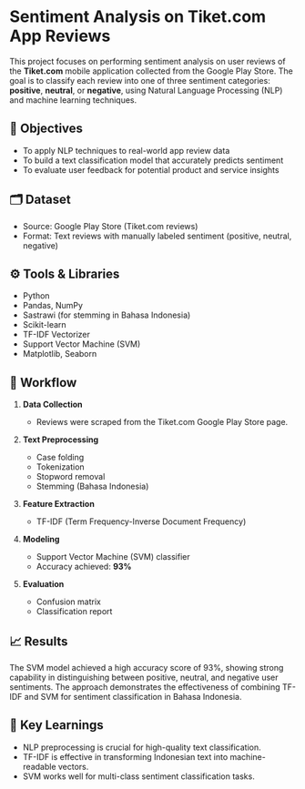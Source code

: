 # Sentiment Analysis on Tiket.com App Reviews

This project focuses on performing sentiment analysis on user reviews of the **Tiket.com** mobile application collected from the Google Play Store. The goal is to classify each review into one of three sentiment categories: **positive**, **neutral**, or **negative**, using Natural Language Processing (NLP) and machine learning techniques.

## 📌 Objectives

- To apply NLP techniques to real-world app review data
- To build a text classification model that accurately predicts sentiment
- To evaluate user feedback for potential product and service insights

## 🗂️ Dataset

- Source: Google Play Store (Tiket.com reviews)
- Format: Text reviews with manually labeled sentiment (positive, neutral, negative)

## ⚙️ Tools & Libraries

- Python
- Pandas, NumPy
- Sastrawi (for stemming in Bahasa Indonesia)
- Scikit-learn
- TF-IDF Vectorizer
- Support Vector Machine (SVM)
- Matplotlib, Seaborn

## 🧪 Workflow

1. **Data Collection**
   - Reviews were scraped from the Tiket.com Google Play Store page.

2. **Text Preprocessing**
   - Case folding
   - Tokenization
   - Stopword removal
   - Stemming (Bahasa Indonesia)

3. **Feature Extraction**
   - TF-IDF (Term Frequency-Inverse Document Frequency)

4. **Modeling**
   - Support Vector Machine (SVM) classifier
   - Accuracy achieved: **93%**

5. **Evaluation**
   - Confusion matrix
   - Classification report

## 📈 Results

The SVM model achieved a high accuracy score of 93%, showing strong capability in distinguishing between positive, neutral, and negative user sentiments. The approach demonstrates the effectiveness of combining TF-IDF and SVM for sentiment classification in Bahasa Indonesia.

## 🧠 Key Learnings

- NLP preprocessing is crucial for high-quality text classification.
- TF-IDF is effective in transforming Indonesian text into machine-readable vectors.
- SVM works well for multi-class sentiment classification tasks.
